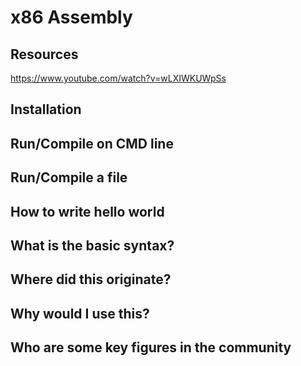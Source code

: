 # x86 Assembly
## Resources
https://www.youtube.com/watch?v=wLXIWKUWpSs
## Installation
## Run/Compile on CMD line
## Run/Compile a file
## How to write hello world
## What is the basic syntax?
## Where did this originate?
## Why would I use this?
## Who are some key figures in the community